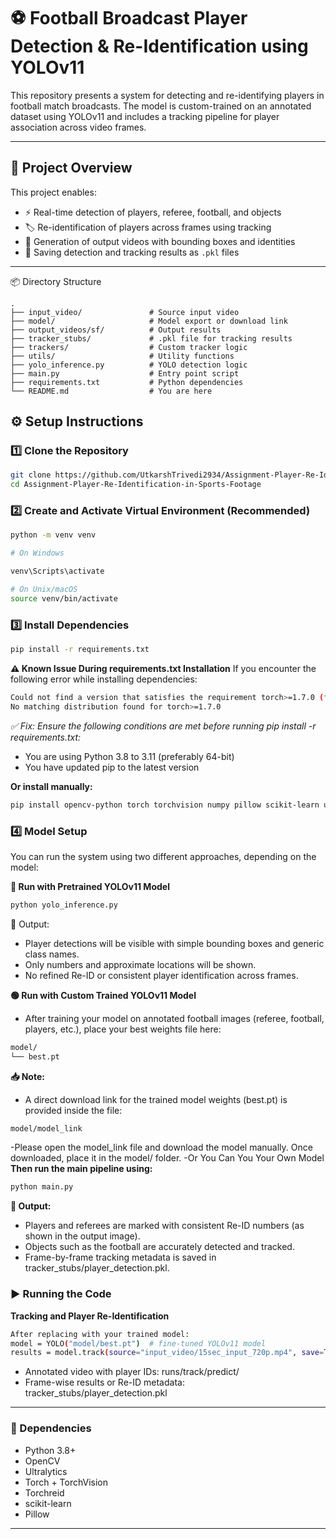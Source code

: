 # ⚽ Football Broadcast Player Detection & Re-Identification using YOLOv11

This repository presents a system for detecting and re-identifying players in football match broadcasts. The model is custom-trained on an annotated dataset using YOLOv11 and includes a tracking pipeline for player association across video frames.

---
## 📂 Project Overview

This project enables:
- ⚡ Real-time detection of players, referee, football, and objects
- 🏷️ Re-identification of players across frames using tracking
- 🎥 Generation of output videos with bounding boxes and identities
- 📁 Saving detection and tracking results as `.pkl` files

---

📦 Directory Structure
```
.
├── input_video/               # Source input video
├── model/                     # Model export or download link
├── output_videos/sf/          # Output results
├── tracker_stubs/             # .pkl file for tracking results
├── trackers/                  # Custom tracker logic
├── utils/                     # Utility functions
├── yolo_inference.py          # YOLO detection logic
├── main.py                    # Entry point script
├── requirements.txt           # Python dependencies
└── README.md                  # You are here
```
## ⚙️ Setup Instructions

### 1️⃣ Clone the Repository
```bash
git clone https://github.com/UtkarshTrivedi2934/Assignment-Player-Re-Identification-in-Sports-Footage.git
cd Assignment-Player-Re-Identification-in-Sports-Footage
```
### 2️⃣ Create and Activate Virtual Environment (Recommended)

```bash
python -m venv venv

# On Windows

venv\Scripts\activate

# On Unix/macOS
source venv/bin/activate
```
### 3️⃣ Install Dependencies
```bash
pip install -r requirements.txt
```
**⚠️ Known Issue During requirements.txt Installation**
If you encounter the following error while installing dependencies:
```bash
Could not find a version that satisfies the requirement torch>=1.7.0 (from ultralytics->-r requirements.txt)
No matching distribution found for torch>=1.7.0
```
*✅ Fix: Ensure the following conditions are met before running pip install -r requirements.txt:*

- You are using Python 3.8 to 3.11 (preferably 64-bit)
- You have updated pip to the latest version

**Or install manually:**
```bash
pip install opencv-python torch torchvision numpy pillow scikit-learn ultralytics
```

### 4️⃣ Model Setup

You can run the system using two different approaches, depending on the model:

**🔹 Run with Pretrained YOLOv11 Model**

```bash
python yolo_inference.py
```
📌 Output:

- Player detections will be visible with simple bounding boxes and generic class names.
- Only numbers and approximate locations will be shown.
- No refined Re-ID or consistent player identification across frames.
  
**🟢 Run with Custom Trained YOLOv11 Model**
- After training your model on annotated football images (referee, football, players, etc.), place your best weights file here:
```bash
model/
└── best.pt
```
**📥 Note:**
- A direct download link for the trained model weights (best.pt) is provided inside the file:
```bash
model/model_link
```
-Please open the model_link file and download the model manually. Once downloaded, place it in the model/ folder.
-Or You Can You Your Own Model
**Then run the main pipeline using:**
```bash
python main.py
```
**📌 Output:**

- Players and referees are marked with consistent Re-ID numbers (as shown in the output image).
- Objects such as the football are accurately detected and tracked.
- Frame-by-frame tracking metadata is saved in tracker_stubs/player_detection.pkl.


### ▶️ Running the Code

**Tracking and Player Re-Identification**

```bash
After replacing with your trained model:
model = YOLO("model/best.pt")  # fine-tuned YOLOv11 model
results = model.track(source="input_video/15sec_input_720p.mp4", save=True, persist=True)

```
- Annotated video with player IDs: runs/track/predict/
- Frame-wise results or Re-ID metadata: tracker_stubs/player_detection.pkl
---

### 🧾 Dependencies
- Python 3.8+
- OpenCV
- Ultralytics
- Torch + TorchVision
- Torchreid
- scikit-learn
- Pillow

---

